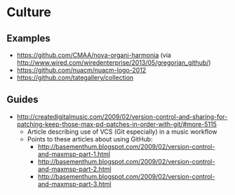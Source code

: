 # Culture

## Examples

* https://github.com/CMAA/nova-organi-harmonia (via http://www.wired.com/wiredenterprise/2013/05/gregorian_github/)
* https://github.com/nuacm/nuacm-logo-2012
* https://github.com/tategallery/collection

## Guides

* http://createdigitalmusic.com/2009/02/version-control-and-sharing-for-patching-keep-those-max-pd-patches-in-order-with-git/#more-5115
    * Article describing use of VCS (Git especially) in a music workflow
    * Points to these articles about using GitHub:
      * http://basementhum.blogspot.com/2009/02/version-control-and-maxmsp-part-1.html
      * http://basementhum.blogspot.com/2009/02/version-control-and-maxmsp-part-2.html
      * http://basementhum.blogspot.com/2009/02/version-control-and-maxmsp-part-3.html
